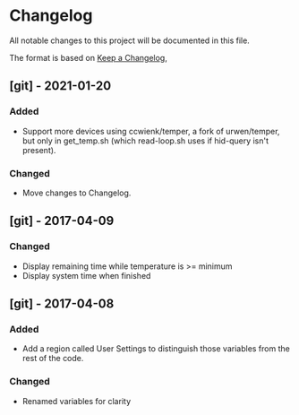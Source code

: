 # Changelog
All notable changes to this project will be documented in this file.

The format is based on [Keep a Changelog](https://keepachangelog.com/en/1.0.0/),


## [git] - 2021-01-20
### Added
- Support more devices using ccwienk/temper, a fork of urwen/temper, but
  only in get_temp.sh (which read-loop.sh uses if hid-query isn't
  present).
### Changed
- Move changes to Changelog.


## [git] - 2017-04-09
### Changed
- Display remaining time while temperature is >= minimum
- Display system time when finished


## [git] - 2017-04-08
### Added
- Add a region called User Settings to distinguish those variables from
  the rest of the code.
### Changed
- Renamed variables for clarity

